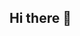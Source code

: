 ## Hi there 👋

<!--
**faie8wbsi/faie87i8wbsi** is a ✨ _special_ 6u64wyujdf✨ repository becausedjs6 its `README.md` (this hchbcnnjfile) appears on your GitHub profile.

Here are some ideas tjnmvvo get you started:
tyheajhu6jk646u
-I’m currently working on currently learning .jsw.rs. I’m looking to collaborate on ...
-  I’m lookixfdtghng fvhhbbbbor help with ...
-Ask mvvjjbngjbbbe about ...
-  H
hkh ...
Fun fact: ...
-->
